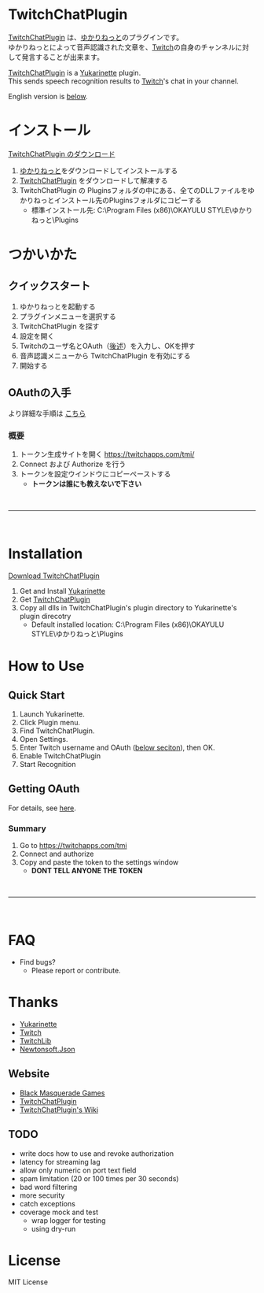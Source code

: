 # TwitchChatPlugin

[1]:https://github.com/longod/TwitchChatPlugin
[2]:http://www.okayulu.moe
[3]:https://www.twitch.tv
[4]:https://github.com/longod/TwitchChatPlugin/releases
[5]:https://github.com/longod/TwitchChatPlugin/wiki/OAuth

[TwitchChatPlugin][1] は、[ゆかりねっと][2]のプラグインです。  
ゆかりねっとによって音声認識された文章を、[Twitch][3]の自身のチャンネルに対して発言することが出来ます。

[TwitchChatPlugin][1] is a [Yukarinette][2] plugin.  
This sends speech recognition results to [Twitch][3]'s chat in your channel.

English version is [below](#installation).

# インストール

[TwitchChatPlugin のダウンロード][4]

1. [ゆかりねっと][2]をダウンロードしてインストールする
1. [TwitchChatPlugin][4] をダウンロードして解凍する
1. TwitchChatPlugin の Pluginsフォルダの中にある、全てのDLLファイルをゆかりねっとインストール先のPluginsフォルダにコピーする
    * 標準インストール先: C:\Program Files (x86)\OKAYULU STYLE\ゆかりねっと\Plugins

# つかいかた

## クイックスタート

1. ゆかりねっとを起動する
1. プラグインメニューを選択する
1. TwitchChatPlugin を探す
1. 設定を開く
1. Twitchのユーザ名とOAuth（[後述](#getting-oauth)）を入力し、OKを押す
1. 音声認識メニューから TwitchChatPlugin を有効にする
1. 開始する

## OAuthの入手

より詳細な手順は [こちら](https://github.com/longod/TwitchChatPlugin/wiki/OAuth)

### 概要

1. トークン生成サイトを開く https://twitchapps.com/tmi/
1. Connect および Authorize を行う
1. トークンを設定ウインドウにコピーペーストする
    * **トークンは誰にも教えないで下さい**

<br />

---

<br />

# Installation

[Download TwitchChatPlugin][4]

1. Get and Install [Yukarinette][2]
1. Get [TwitchChatPlugin][4]
1. Copy all dlls in TwitchChatPlugin's plugin directory to Yukarinette's plugin direcotry
    * Default installed location: C:\Program Files (x86)\OKAYULU STYLE\ゆかりねっと\Plugins

# How to Use

## Quick Start

1. Launch Yukarinette.
1. Click Plugin menu.
1. Find TwitchChatPlugin.
1. Open Settings.
1. Enter Twitch username and OAuth ([below seciton](#getting-oauth)), then OK.
1. Enable TwitchChatPlugin
1. Start Recognition

## Getting OAuth

For details, see [here](https://github.com/longod/TwitchChatPlugin/wiki/OAuth).

### Summary

1. Go to https://twitchapps.com/tmi
1. Connect and authorize
1. Copy and paste the token to the settings window
    * **DONT TELL ANYONE THE TOKEN**

<br />

---

<br />

# FAQ

* Find bugs?
    * Please report or contribute.

# Thanks

* [Yukarinette][2]
* [Twitch][3]
* [TwitchLib](https://github.com/TwitchLib/TwitchLib)
* [Newtonsoft.Json](https://github.com/JamesNK/Newtonsoft.Json)

## Website

* [Black Masquerade Games](http://blackmasqueradegames.com)
* [TwitchChatPlugin](https://github.com/longod/TwitchChatPlugin)
* [TwitchChatPlugin's Wiki](https://github.com/longod/TwitchChatPlugin/wiki)

## TODO

* write docs how to use and revoke authorization
* latency for streaming lag
* allow only numeric on port text field
* spam limitation (20 or 100 times per 30 seconds)
* bad word filtering
* more security
* catch exceptions
* coverage mock and test
    * wrap logger for testing
    * using dry-run

# License

MIT License
